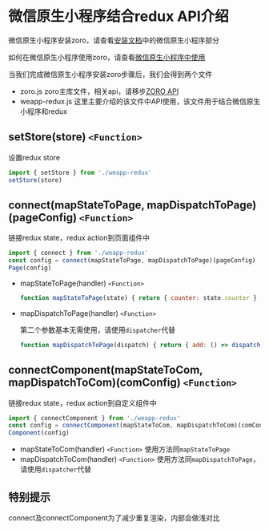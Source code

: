 # 微信原生小程序结合redux API介绍

微信原生小程序安装zoro，请查看[安装文档](/INSTALL.md)中的微信原生小程序部分

如何在微信原生小程序使用zoro，请查看[微信原生小程序中使用](/GUIDE/WEAPP.md)

当我们完成微信原生小程序安装zoro步骤后，我们会得到两个文件

* zoro.js zoro主库文件，相关api，请移步[ZORO API](/API/README.md)
* weapp-redux.js 这里主要介绍的该文件中API使用，该文件用于结合微信原生小程序和redux

## setStore(store) `<Function>`

设置redux store

```js
import { setStore } from './weapp-redux'
setStore(store)
```

## connect(mapStateToPage, mapDispatchToPage)(pageConfig) `<Function>`

链接redux state，redux action到页面组件中

```js
import { connect } from './weapp-redux'
const config = connect(mapStateToPage, mapDispatchToPage)(pageConfig)
Page(config)
```

* mapStateToPage(handler) `<Function>`

  ```js
  function mapStateToPage(state) { return { counter: state.counter } } 
  ```

* mapDispatchToPage(handler) `<Function>`

  第二个参数基本无需使用，请使用`dispatcher`代替

  ```js
  function mapDispatchToPage(dispatch) { return { add: () => dispatch({ type: 'counter/add' }) } }
  ```

## connectComponent(mapStateToCom, mapDispatchToCom)(comConfig) `<Function>`

链接redux state，redux action到自定义组件中

```js
import { connectComponent } from './weapp-redux'
const config = connectComponent(mapStateToCom, mapDispatchToCom)(comConfig)
Component(config)
```

* mapStateToCom(handler) `<Function>` 使用方法同`mapStateToPage`
* mapDispatchToCom(handler) `<Function>` 使用方法同`mapDispatchToPage`，请使用`dispatcher`代替

## 特别提示

connect及connectComponent为了减少重复渲染，内部会做浅对比